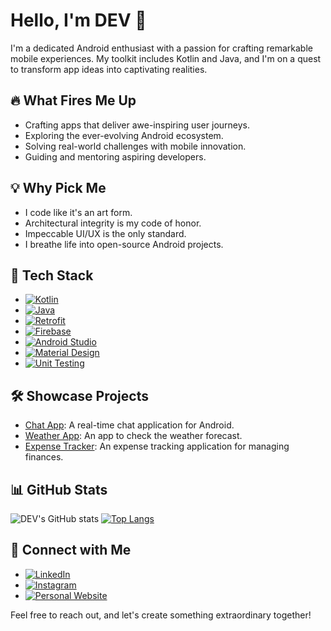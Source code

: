 # Hello, I'm DEV 👋

I'm a dedicated Android enthusiast with a passion for crafting remarkable mobile experiences. My toolkit includes Kotlin and Java, and I'm on a quest to transform app ideas into captivating realities.

## 🔥 What Fires Me Up
- Crafting apps that deliver awe-inspiring user journeys.
- Exploring the ever-evolving Android ecosystem.
- Solving real-world challenges with mobile innovation.
- Guiding and mentoring aspiring developers.

## 💡 Why Pick Me
- I code like it's an art form.
- Architectural integrity is my code of honor.
- Impeccable UI/UX is the only standard.
- I breathe life into open-source Android projects.

## 🚀 Tech Stack
- [![Kotlin](https://img.shields.io/badge/Kotlin-0095D5?style=for-the-badge&logo=kotlin&logoColor=white)](https://kotlinlang.org/)
- [![Java](https://img.shields.io/badge/Java-007396?style=for-the-badge&logo=java&logoColor=white)](https://www.java.com/)
- [![Retrofit](https://img.shields.io/badge/Retrofit-0089B6?style=for-the-badge&logo=square&logoColor=white)](https://square.github.io/retrofit/)
- [![Firebase](https://img.shields.io/badge/Firebase-FFCA28?style=for-the-badge&logo=firebase&logoColor=black)](https://firebase.google.com/)
- [![Android Studio](https://img.shields.io/badge/Android%20Studio-3DDC84?style=for-the-badge&logo=android-studio&logoColor=white)](https://developer.android.com/studio)
- [![Material Design](https://img.shields.io/badge/Material%20Design-757575?style=for-the-badge&logo=material-design&logoColor=white)](https://material.io/)
- [![Unit Testing](https://img.shields.io/badge/Unit%20Testing-009688?style=for-the-badge&logo=testing-library&logoColor=white)](https://developer.android.com/training/testing/unit-testing)

## 🛠️ Showcase Projects
- [Chat App](https://github.com/Imdvlpr99/Chat-App): A real-time chat application for Android.
- [Weather App](https://github.com/Imdvlpr99/WeatherApp): An app to check the weather forecast.
- [Expense Tracker](https://github.com/Imdvlpr99/ExpenseTracker): An expense tracking application for managing finances.

## 📊 GitHub Stats
![DEV's GitHub stats](https://github-readme-stats.vercel.app/api?username=Imdvlpr99&show_icons=true&theme=tokyonight&count_private=true&rank_icon=github)
[![Top Langs](https://github-readme-stats.vercel.app/api/top-langs/?username=Imdvlpr99&layout=compact&count_private=true)](https://github.com/anuraghazra/github-readme-stats)

## 🌟 Connect with Me
- [![LinkedIn](https://img.shields.io/badge/LinkedIn-0077B5?style=for-the-badge&logo=linkedin&logoColor=white)](https://www.linkedin.com/in/agung-jaya/)
- [![Instagram](https://img.shields.io/badge/Instagram-E4405F?style=for-the-badge&logo=instagram&logoColor=white)](https://www.instagram.com/yuhu_saps/)
- [![Personal Website](https://img.shields.io/badge/Personal%20Website-000000?style=for-the-badge&logo=world&logoColor=white)](https://imdvlpr.my.id/)

Feel free to reach out, and let's create something extraordinary together!
